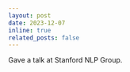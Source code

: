 ```yaml
---
layout: post
date: 2023-12-07
inline: true
related_posts: false
---
```


Gave a talk at Stanford NLP Group.